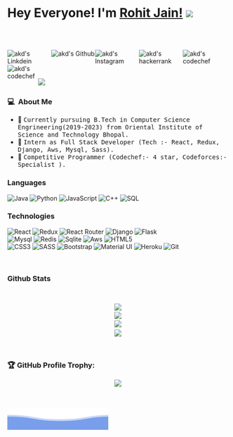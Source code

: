# Hey Everyone! I'm [Rohit Jain!](https://github.com/Rohit0301) <img src="https://github.com/himanshusharma89/himanshusharma89/blob/master/Hi.gif" width="25px">
<br><br>

<a href="https://www.linkedin.com/in/rohitjain0301/">
  <img align="left" alt="akd's Linkdein" width="100px" src="https://img.shields.io/badge/Linkedin-0A66C2?style=for-the-badge&logo=Linkedin&logoColor=white" />
</a>
<a href="https://github.com/Rohit0301)">
  <img align="left" alt="akd's Github" width="100px" src="https://img.shields.io/badge/Github-181717?style=for-the-badge&logo=Github&logoColor=white" />
</a>
<a href="https://www.instagram.com/_r.o.h.i.t_j.a.i.n/">
  <img align="left" alt="akd's Instagram" width="100px" src="https://img.shields.io/badge/Instagram-E4405F?style=for-the-badge&logo=instagram&logoColor=white" />
</a>

<a href="https://www.hackerrank.com/rj03012002?hr_r=1">
  <img align="left" alt="akd's hackerrank" width="100px" src="https://img.shields.io/badge/HackerRank-2EC866?style=for-the-badge&logo=HackerRank&logoColor=black" />
</a>
<a href="https://www.codechef.com/users/rohit_0301">
  <img align="left" alt="akd's codechef" width="100px" src="https://img.shields.io/badge/Codechef-5B4638?style=for-the-badge&logo=CodeChef&logoColor=white" />
</a>
<a href="mailto:rj03012002@gmail.com">
  <img align="left" alt="akd's codechef" width="70px" src="https://img.shields.io/badge/Gmail-EA4335?style=for-the-badge&logo=Gmail&logoColor=white" />
</a>

<br><br><br>

![](https://github.com/amandewatnitrr/amandewatnitrr/blob/main/header_.png)



### 💻 &nbsp;About Me 

- 👷 <samp>Currently pursuing B.Tech in Computer Science Engrineering(2019-2023) from Oriental Institute of Science and Technology Bhopal.
- 💼 <samp> Intern as Full Stack Developer (Tech :- React, Redux, Django, Aws, Mysql, Sass).
- 🥇 <samp>Competitive Programmer (Codechef:- 4 star, Codeforces:- Specialist ).



### Languages

![Java](https://img.shields.io/badge/Java-yellow?style=flat-square&logo=Java&logoColor=white)
![Python](https://img.shields.io/badge/Python-skyblue?style=flat-square&logo=Python&logoColor=white)
![JavaScript](https://img.shields.io/badge/-JavaScript-orange?&logo=JavaScript&logoColor=white)
![C++](https://img.shields.io/badge/C++-00599C?style=flat-square&logo=c%2B%2B&logoColor=white)
![SQL](https://img.shields.io/badge/-SQL-green?&logo=MySQL&logoColor=white)


### Technologies

![React](https://img.shields.io/badge/React-333333?style=for-the-badge&logo=react&logoColor=white)
![Redux](https://img.shields.io/badge/Redux-333333?style=for-the-badge&logo=redux&logoColor=white)
![React Router](https://img.shields.io/badge/React_Router-333333?style=for-the-badge&logo=react-router&logoColor=white)
![Django](https://img.shields.io/badge/Django-333333?style=for-the-badge&logo=django&logoColor=white)
![Flask](https://img.shields.io/badge/Flask-333333?style=for-the-badge&logo=flask&logoColor=white)
<br>
![Mysql](https://img.shields.io/badge/MySQL-333333?style=for-the-badge&logo=mysql&logoColor=white)
![Redis](https://img.shields.io/badge/-Redis-333333?&logo=Redis&logoColor=white)
![Sqlite](https://img.shields.io/badge/SQLite-333333?style=for-the-badge&logo=sqlite&logoColor=white)
![Aws](https://img.shields.io/badge/Amazon_AWS-333333?style=for-the-badge&logo=amazon-aws&logoColor=white)
![HTML5](https://img.shields.io/badge/HTML5-333333?style=for-the-badge&logo=html5&logoColor=white)
<br>
![CSS3](https://img.shields.io/badge/CSS3-333333?style=for-the-badge&logo=css3&logoColor=white)
![SASS](https://img.shields.io/badge/Sass-333333?style=for-the-badge&logo=sass&logoColor=white)
![Bootstrap](https://img.shields.io/badge/Bootstrap-333333?style=for-the-badge&logo=bootstrap&logoColor=white)
![Material UI](https://img.shields.io/badge/Material--UI-333333?style=for-the-badge&logo=material-ui&logoColor=white)
![Heroku](https://img.shields.io/badge/Heroku-333333?style=for-the-badge&logo=heroku&logoColor=white)
![Git](https://img.shields.io/badge/Git-333333?style=flat-square&logo=Git&logoColor=white)

<br>

### Github Stats
<br>
<p align="center">
  <a href="https://github.com/Rohit0301"><span>
    <img height="48%" src="https://github-readme-stats.vercel.app/api?username=Rohit0301&count_private=true&show_icons=true&theme=radical&&include_all_commits=true"/>
    <br>
    <img width="48%" src="https://github-readme-streak-stats.herokuapp.com/?user=Rohit0301&theme=radical" />
    <br>
    <img height="180em" src="https://github-readme-stats-eight-theta.vercel.app/api/top-langs/?username=Rohit0301&hide=html,css,javascript,scss&layout=compact&langs_count=8&theme=radical"/>
    <br>
    <img align="center" src="https://github-profile-summary-cards.vercel.app/api/cards/profile-details?username=Rohit0301&theme=dracula" />
    </span></a>
</p>


<br>

### 🏆 GitHub Profile Trophy:
<p align="center">
<a href="https://github.com/ryo-ma/github-profile-trophy">
  <img width=800 src="https://github-profile-trophy.vercel.app/?username=Rohit0301&column=8&theme=onedark&no-frame=true&no-bg=true"/>
</a>
</p>

<br>


  
![](https://github.com/amandewatnitrr/amandewatnitrr/blob/main/imgs/bottom_header.svg)
